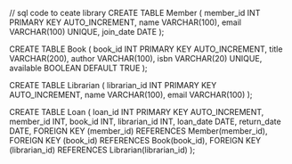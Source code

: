 // sql code to ceate library
CREATE TABLE Member (
    member_id INT PRIMARY KEY AUTO_INCREMENT,
    name VARCHAR(100),
    email VARCHAR(100) UNIQUE,
    join_date DATE
);

CREATE TABLE Book (
    book_id INT PRIMARY KEY AUTO_INCREMENT,
    title VARCHAR(200),
    author VARCHAR(100),
    isbn VARCHAR(20) UNIQUE,
    available BOOLEAN DEFAULT TRUE
);

CREATE TABLE Librarian (
    librarian_id INT PRIMARY KEY AUTO_INCREMENT,
    name VARCHAR(100),
    email VARCHAR(100)
);

CREATE TABLE Loan (
    loan_id INT PRIMARY KEY AUTO_INCREMENT,
    member_id INT,
    book_id INT,
    librarian_id INT,
    loan_date DATE,
    return_date DATE,
    FOREIGN KEY (member_id) REFERENCES Member(member_id),
    FOREIGN KEY (book_id) REFERENCES Book(book_id),
    FOREIGN KEY (librarian_id) REFERENCES Librarian(librarian_id)
);
